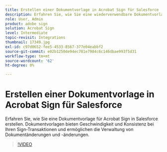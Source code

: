 ```yaml
---
title: Erstellen einer Dokumentvorlage in Acrobat Sign für Salesforce
description: Erfahren Sie, wie Sie eine wiederverwendbare Dokumentvorlage erstellen, um Geschwindigkeit und Konsistenz sicherzustellen.
role: User, Admin
product: adobe sign
solution: Acrobat Sign
level: Intermediate
topic-revisit: Integrations
thumbnail: 17349.jpg
exl-id: c97d0652-fee5-4533-8567-377e04eabbf2
source-git-commit: e02b1250de94ec781e7984c6c146dbae993f5d31
workflow-type: tm+mt
source-wordcount: '62'
ht-degree: 0%

---
```


# Erstellen einer Dokumentvorlage in Acrobat Sign für Salesforce

Erfahren Sie, wie Sie eine Dokumentvorlage für Acrobat Sign in Salesforce erstellen. Dokumentvorlagen bieten Geschwindigkeit und Konsistenz bei Ihren Sign-Transaktionen und ermöglichen die Verwaltung von Dokumentänderungen und -änderungen.

>[!VIDEO](https://video.tv.adobe.com/v/17349?hidetitle=true)
